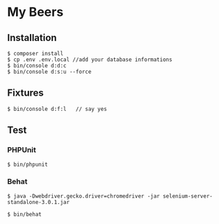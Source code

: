 # My Beers

## Installation

```
$ composer install
$ cp .env .env.local //add your database informations
$ bin/console d:d:c
$ bin/console d:s:u --force
```

## Fixtures

```
$ bin/console d:f:l   // say yes
```

## Test

### PHPUnit

`$ bin/phpunit`

### Behat

`$ java -Dwebdriver.gecko.driver=chromedriver -jar selenium-server-standalone-3.0.1.jar`

`$ bin/behat`

